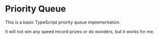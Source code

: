 # Priority Queue

This is a basic TypeScript priority queue implementation.

It will not win any speed record prizes or do wonders, but it works for me.
